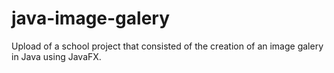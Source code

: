 # java-image-galery
Upload of a school project that consisted of the creation of an image galery in Java using JavaFX.
